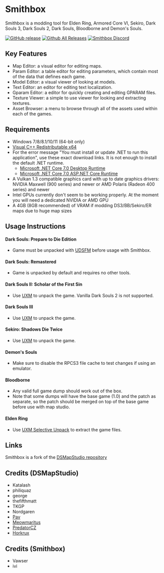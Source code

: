# Smithbox
Smithbox is a modding tool for Elden Ring, Armored Core VI, Sekiro, Dark Souls 3, Dark Souls 2, Dark Souls, Bloodborne and Demon's Souls.

[![GitHub release](https://img.shields.io/github/release/vawser/Smithbox.svg)](https://github.com/vawser/Smithbox/releases/latest)
[![Github All Releases](https://img.shields.io/github/downloads/vawser/Smithbox/total.svg)](https://github.com/vawser/Smithbox/releases/latest)
[![Smithbox Discord](https://img.shields.io/badge/Discord%20-%237289DA.svg?&logo=discord&logoColor=white)](https://discord.gg/5p9bRKkK4J)

## Key Features
- Map Editor: a visual editor for editing maps.
- Param Editor: a table editor for editing parameters, which contain most of the data that defines each game.
- Model Editor: a visual viewer of looking at models.
- Text Editor: an editor for editing text localization.
- Gparam Editor: a editor for quickly creating and editing GPARAM files.
- Texture Viewer: a simple to use viewer for looking and extracting textures.
- Asset Browser: a menu to browse through all of the assets used within each of the games.

## Requirements
* Windows 7/8/8.1/10/11 (64-bit only)
* [Visual C++ Redistributable x64](https://aka.ms/vs/16/release/vc_redist.x64.exe)
* For the error message "You must install or update .NET to run this application", use these exact download links. It is not enough to install the default .NET runtime.
  * [Microsoft .NET Core 7.0 Desktop Runtime](https://aka.ms/dotnet/7.0/windowsdesktop-runtime-win-x64.exe)
  * [Microsoft .NET Core 7.0 ASP.NET Core Runtime](https://aka.ms/dotnet/7.0/aspnetcore-runtime-win-x64.exe)
* A Vulkan 1.3 compatible graphics card with up to date graphics drivers: NVIDIA Maxwell (900 series) and newer or AMD Polaris (Radeon 400 series) and newer
* Intel GPUs currently don't seem to be working properly. At the moment you will need a dedicated NVIDIA or AMD GPU
* A 4GB (8GB recommended) of VRAM if modding DS3/BB/Sekiro/ER maps due to huge map sizes

## Usage Instructions
#### Dark Souls: Prepare to Die Edition
* Game must be unpacked with [UDSFM](https://www.nexusmods.com/darksouls/mods/1304) before usage with Smithbox.

#### Dark Souls: Remastered
* Game is unpacked by default and requires no other tools.

#### Dark Souls II: Scholar of the First Sin
* Use [UXM](https://www.nexusmods.com/sekiro/mods/26) to unpack the game. Vanilla Dark Souls 2 is not supported.

#### Dark Souls III
* Use [UXM](https://www.nexusmods.com/sekiro/mods/26) to unpack the game.

#### Sekiro: Shadows Die Twice
* Use [UXM](https://www.nexusmods.com/sekiro/mods/26) to unpack the game.

#### Demon's Souls
* Make sure to disable the RPCS3 file cache to test changes if using an emulator.

#### Bloodborne
* Any valid full game dump should work out of the box. 
* Note that some dumps will have the base game (1.0) and the patch as separate, so the patch should be merged on top of the base game before use with map studio.

#### Elden Ring
* Use [UXM Selective Unpack](https://github.com/Nordgaren/UXM-Selective-Unpack) to extract the game files.

## Links
Smithbox is a fork of the [DSMapStudio repository](https://github.com/soulsmods/DSMapStudio)

## Credits (DSMapStudio)
* Katalash
* philiquaz
* george
* thefifthmatt
* TKGP
* Nordgaren
* [Pav](https://github.com/JohrnaJohrna)
* [Meowmaritus](https://github.com/meowmaritus)
* [PredatorCZ](https://github.com/PredatorCZ)
* [Horkrux](https://github.com/horkrux)

## Credits (Smithbox)
* Vawser
* ivi


  
